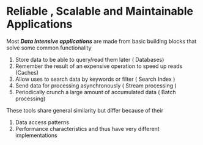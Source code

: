 # Reliable , Scalable and Maintainable Applications

Most ***Data Intensive applications*** are made from basic building blocks that solve some common functionality
1. Store data to be able to query/read them later ( Databases)
2. Remember the result of an expensive operation to speed up reads (Caches)
3. Allow uses to search data by keywords or filter ( Search Index )
4. Send data for processing asynchronously ( Stream processing )
5. Periodically crunch a large amount of accumulated data ( Batch processing) 


These tools share general similarity but differ because of their 
1. Data access patterns
2. Performance characteristics
and thus have very different implementations
